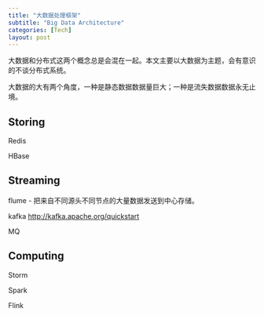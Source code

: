 ```yaml
---
title: "大数据处理框架"
subtitle: "Big Data Architecture"
categories: [Tech]
layout: post
---
```


大数据和分布式这两个概念总是会混在一起。本文主要以大数据为主题，会有意识的不谈分布式系统。

大数据的大有两个角度，一种是静态数据数据量巨大；一种是流失数据数据永无止境。


## Storing

Redis

HBase

## Streaming

flume - 把来自不同源头不同节点的大量数据发送到中心存储。

kafka 
http://kafka.apache.org/quickstart

MQ


## Computing

Storm

Spark

Flink
